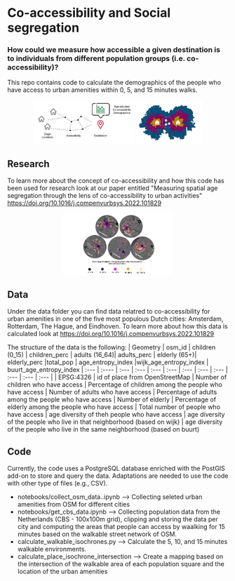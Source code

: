 
# Co-accessibility and Social segregation
### How could we measure how accessible a given destination is to individuals from different population groups (i.e. co-accessibility)?

This repo contains code to calculate the demographics of the people who have access to urban amenities within 0, 5, and 15 minutes walks.

<p align="center">
    <img src="https://github.com/MiliasV/coaccessibility/blob/main/img/meth.jpg" width="46%">
    <img src="https://github.com/MiliasV/coaccessibility/blob/main/img/concept.png" width="30%">
</p>

## Research 
To learn more about the concept of co-accessibility and how this code has been used for research look at our paper entitled "Measuring spatial age segregation through the lens of co-accessibility to urban activities"  https://doi.org/10.1016/j.compenvurbsys.2022.101829

<p align="center">
    <img src="https://github.com/MiliasV/coaccessibility/blob/main/img/children_access_per_location.jpg" width="50%">
</p>

## Data
Under the data folder you can find data relatred to co-accessibility for urban amenities in one of the five most populous Dutch cities: Amsterdam, Rotterdam, The Hague, and Eindhoven. To learn more about how this data is calculated look at https://doi.org/10.1016/j.compenvurbsys.2022.101829

The structure of the data is the following:
| Geometry       | osm_id | children (0_15) | children_perc | adults (16_64)| adults_perc | elderly (65+)| elderly_perc |total_pop | age_entropy_index |wijk_age_entropy_index | buurt_age_entropy_index
| :---        |    :----   |          :--- |            :--- |    :--- |    :--- |  :--- |    :--- |     :--- | :--- | :--- | :--- | 
| EPSG:4326   | id of place from OpenStreetMap | Number of children who have access  | Percentage of children among the people who have access | Number of adults who have access | Percentage of adults among the people who have access | Number of elderly | Percentage of elderly among the people who have access | Total number of people who have access | age diversity of theh people who have access | age diversity of the people who live in that neighborhood (based on wijk) | age diversity of the people who live in the same neighborhood (based on buurt)

## Code
Currently, the code uses a PostgreSQL database enriched with the PostGIS add-on to store and query the data. 
Adaptations are needed to use the code with other type of files (e.g., CSV).

* notebooks/collect_osm_data..ipynb --> Collecting seleted urban amenities from OSM for different cities
* notebooks/get_cbs_data.ipynb --> Collecting population data from the Netherlands (CBS - 100x100m grid), clipping and storing the data per city and computing the areas that people can access by waalking for 15 minutes based on the walkable street network of OSM.
* calculate_walkable_isochrones.py --> Calculate the 5, 10, and 15 minutes walkable environments.
* calculate_place_isochrone_intersection --> Create a mapping based on the intersection of the walkable area of each population square and the location of the urban amenities 
